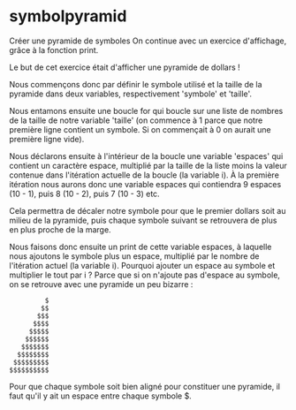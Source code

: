 # symbolpyramid
Créer une pyramide de symboles
On continue avec un exercice d'affichage, grâce à la fonction print.

Le but de cet exercice était d'afficher une pyramide de dollars !

Nous commençons donc par définir le symbole utilisé et la taille de la pyramide dans deux variables, respectivement 'symbole' et 'taille'.

Nous entamons ensuite une boucle for qui boucle sur une liste de nombres de la taille de notre variable 'taille' (on commence à 1 parce que notre première ligne contient un symbole. Si on commençait à 0 on aurait une première ligne vide).

Nous déclarons ensuite à l'intérieur de la boucle une variable 'espaces' qui contient un caractère espace, multiplié par la taille de la liste moins la valeur contenue dans l'itération actuelle de la boucle (la variable i).
À la première itération nous aurons donc une variable espaces qui contiendra 9 espaces (10 - 1), puis 8 (10 - 2), puis 7 (10 - 3) etc.

Cela permettra de décaler notre symbole pour que le premier dollars soit au milieu de la pyramide, puis chaque symbole suivant se retrouvera de plus en plus proche de la marge.

Nous faisons donc ensuite un print de cette variable espaces, à laquelle nous ajoutons le symbole plus un espace, multiplié par le nombre de l'itération actuel (la variable i).
Pourquoi ajouter un espace au symbole et multiplier le tout par i ? Parce que si on n'ajoute pas d'espace au symbole, on se retrouve avec une pyramide un peu bizarre :

             $
            $$
           $$$
          $$$$
         $$$$$
        $$$$$$
       $$$$$$$
      $$$$$$$$
     $$$$$$$$$
    $$$$$$$$$$

Pour que chaque symbole soit bien aligné pour constituer une pyramide, il faut qu'il y ait un espace entre chaque symbole $.
